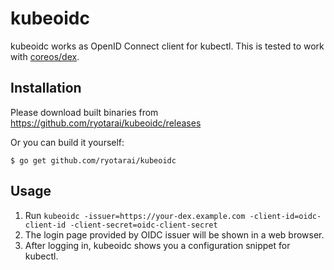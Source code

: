 # kubeoidc

kubeoidc works as OpenID Connect client for kubectl. This is tested to work with [coreos/dex](https://github.com/coreos/dex).

## Installation

Please download built binaries from https://github.com/ryotarai/kubeoidc/releases

Or you can build it yourself:

```
$ go get github.com/ryotarai/kubeoidc
```

## Usage

1. Run `kubeoidc -issuer=https://your-dex.example.com -client-id=oidc-client-id -client-secret=oidc-client-secret`
2. The login page provided by OIDC issuer will be shown in a web browser.
3. After logging in, kubeoidc shows you a configuration snippet for kubectl.
